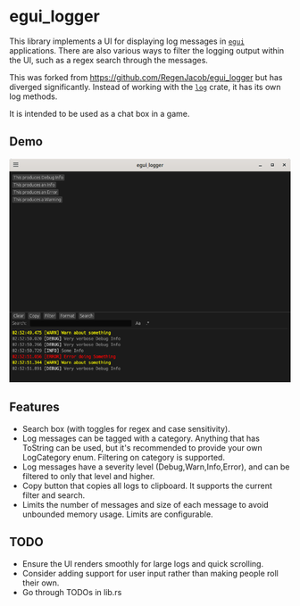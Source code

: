 # egui_logger

This library implements a UI for displaying log messages in [`egui`](https://crates.io/crates/egui) applications.
There are also various ways to filter the logging output within the UI, such as a regex search through the messages.

This was forked from https://github.com/RegenJacob/egui_logger but has diverged
significantly. Instead of working with the [`log`](https://crates.io/crates/log)
crate, it has its own log methods.

It is intended to be used as a chat box in a game.

## Demo

![demo](images/demo.png "Demo")

## Features

* Search box (with toggles for regex and case sensitivity).
* Log messages can be tagged with a category. Anything that has ToString can be used, but it's recommended to provide your own LogCategory enum. Filtering on category is supported.
* Log messages have a severity level (Debug,Warn,Info,Error), and can be filtered to only that level and higher.
* Copy button that copies all logs to clipboard. It supports the current filter and search.
* Limits the number of messages and size of each message to avoid unbounded memory usage. Limits are configurable.

## TODO

* Ensure the UI renders smoothly for large logs and quick scrolling.
* Consider adding support for user input rather than making people roll their own.
* Go through TODOs in lib.rs